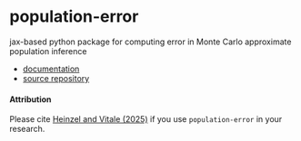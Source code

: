 # population-error

jax-based python package for computing error in Monte Carlo approximate population inference

 - [documentation](https://population-error.readthedocs.io/en/latest/index.html)
 - [source repository](https://github.com/jack-heinzel/population-error)

####  Attribution

Please cite [Heinzel and Vitale (2025)](https://arxiv.org/abs/2509.07221) if you use `population-error` in your research.